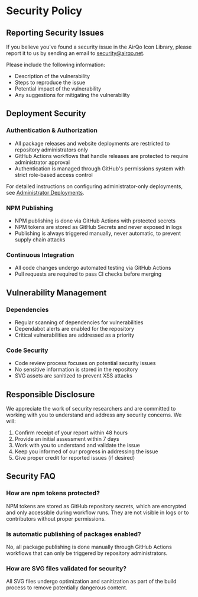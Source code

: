 # Security Policy

## Reporting Security Issues

If you believe you've found a security issue in the AirQo Icon Library, please report it to us by sending an email to [security@airqo.net](mailto:security@airqo.net).

Please include the following information:

- Description of the vulnerability
- Steps to reproduce the issue
- Potential impact of the vulnerability
- Any suggestions for mitigating the vulnerability

## Deployment Security

### Authentication & Authorization

- All package releases and website deployments are restricted to repository administrators only
- GitHub Actions workflows that handle releases are protected to require administrator approval
- Authentication is managed through GitHub's permissions system with strict role-based access control

For detailed instructions on configuring administrator-only deployments, see [Administrator Deployments](./ADMIN_DEPLOYMENTS.md).

### NPM Publishing

- NPM publishing is done via GitHub Actions with protected secrets
- NPM tokens are stored as GitHub Secrets and never exposed in logs
- Publishing is always triggered manually, never automatic, to prevent supply chain attacks

### Continuous Integration

- All code changes undergo automated testing via GitHub Actions
- Pull requests are required to pass CI checks before merging

## Vulnerability Management

### Dependencies

- Regular scanning of dependencies for vulnerabilities
- Dependabot alerts are enabled for the repository
- Critical vulnerabilities are addressed as a priority

### Code Security

- Code review process focuses on potential security issues
- No sensitive information is stored in the repository
- SVG assets are sanitized to prevent XSS attacks

## Responsible Disclosure

We appreciate the work of security researchers and are committed to working with you to understand and address any security concerns. We will:

1. Confirm receipt of your report within 48 hours
2. Provide an initial assessment within 7 days
3. Work with you to understand and validate the issue
4. Keep you informed of our progress in addressing the issue
5. Give proper credit for reported issues (if desired)

## Security FAQ

### How are npm tokens protected?

NPM tokens are stored as GitHub repository secrets, which are encrypted and only accessible during workflow runs. They are not visible in logs or to contributors without proper permissions.

### Is automatic publishing of packages enabled?

No, all package publishing is done manually through GitHub Actions workflows that can only be triggered by repository administrators.

### How are SVG files validated for security?

All SVG files undergo optimization and sanitization as part of the build process to remove potentially dangerous content.
